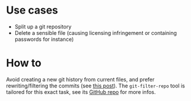 # Use cases
- Split up a git repository
- Delete a sensible file (causing licensing infringement or containing passwords for instance)

# How to
Avoid creating a new git history from current files, and prefer rewriting/filtering the commits (see [this post](https://stackoverflow.com/questions/10067848/remove-folder-and-its-contents-from-git-githubs-history)).
The `git-filter-repo` tool is tailored for this exact task, see its [GitHub repo](https://github.com/newren/git-filter-repo) for more infos.
